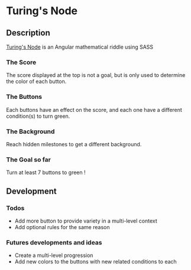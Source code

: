 # Turing's Node

## Description
[Turing's Node](https://sylvainlano.github.io/TuringsNode/index.html) is an Angular mathematical riddle using SASS

### The Score
The score displayed at the top is not a goal, but is only used to determine the color of each button.

### The Buttons
Each buttons have an effect on the score, and each one have a different condition(s) to turn green.

### The Background
Reach hidden milestones to get a different background.

### The Goal so far
Turn at least 7 buttons to green !

## Development

### Todos
- Add more button to provide variety in a multi-level context
- Add optional rules for the same reason

### Futures developments and ideas
- Create a multi-level progression
- Add new colors to the buttons with new related conditions to each
